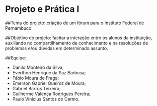 # Projeto e Prática I

##Tema do projeto: criação de um fórum para o Instituto Federal de Pernambuco.

##Objetivo do projeto: facitar a interação entre os alunos da instituição, auxiliando no compartilhamento de conhecimento e na resoluções de problemas e/ou dúvidas em determinado assunto.

##Equipe:

* Danilo Monteiro da Silva;
* Everthon Henrique da Paz Barbosa;
* Fábio Moura de Fraga;
* Emerson Gabriel Queiroz de Moura;
* Gabriel Barros Teixeira;
* Guilherme Valença Rodrigues Pereira;
* Paulo Vinícius Santos do Carmo.